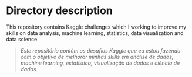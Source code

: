 <h1> Directory description </h1>
This repository contains Kaggle challenges which I working to improve my skills on data analysis, machine learning, statistics, data visualization and data science.

> _Este repositório contém os desafios Kaggle que eu estou fazendo com o objetivo de melhorar minhas skills em análise de dados, machine learning, estatística, visualização de dados e ciência de dados._
